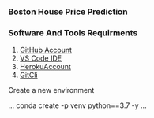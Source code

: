 ### Boston House Price Prediction

### Software And Tools Requirments

1. [GitHub Account](https://github.com/Ahmedsaapry)
2. [VS Code IDE](https://code.visualstudio.com)
3. [HerokuAccount](https://heroku.com)
4. [GitCli](https://git-scm.com)

Create a new environment 

...
conda create -p venv python==3.7 -y
...
